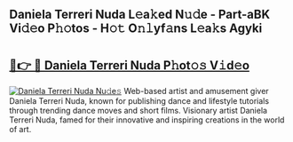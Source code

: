 ## Daniela Terreri Nuda L𝚎a𝚔ed N𝚞𝚍e - Part-aBK Vi𝚍𝚎o P𝚑𝚘tos - H𝚘𝚝 O𝚗𝚕yf𝚊ns L𝚎a𝚔s Agyki

# <h2><a href="http://kf5u8w.oniu.top/?m=Daniela+Terreri+Nuda">🔗👉 🔴 Daniela Terreri Nuda P𝚑ot𝚘𝚜 V𝚒d𝚎o</a></h2>

[![Daniela Terreri Nuda Nu𝚍e𝚜](https://i.imgur.com/0qMVB7G.gif)](http://kf5u8w.oniu.top/?m=Daniela+Terreri+Nuda)
Web-based artist and amusement giver Daniela Terreri Nuda, known for publishing dance and lifestyle tutorials through trending dance moves and short films. Visionary artist Daniela Terreri Nuda, famed for their innovative and inspiring creations in the world of art.  

